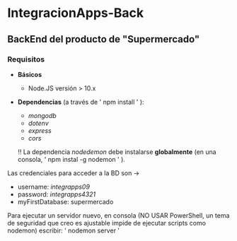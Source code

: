 # IntegracionApps-Back
## BackEnd del producto de "Supermercado"

### Requisitos
- **Básicos**
  - Node.JS versión > 10.x

- **Dependencias** (a través de  ' npm install ' ):
  - _mongodb_
  - _dotenv_
  - _express_
  - _cors_

  :bangbang: La dependencia _nodedemon_ debe instalarse **globalmente** (en una consola, ' npm instal -g nodemon ' ).

Las credenciales para acceder a la BD son ->
  - username: _integrapps09_
  - password: _integrapps4321_
  - myFirstDatabase: supermercado

Para ejecutar un servidor nuevo, en consola (NO USAR PowerShell, un tema de seguridad que creo es ajustable impide de ejecutar scripts como nodemon) escribir:
' nodemon server '

